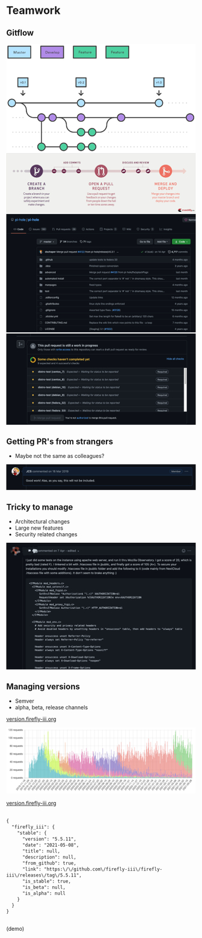 # Teamwork


## Gitflow

<img class="r-stretch" src="./images/coop/gitflow.png">


<img class="r-stretch" src="./images/coop/pr.png">


<img class="r-stretch" src="./images/coop/pihole.png">


<img class="r-stretch" src="./images/coop/gitflow2.png">


## Getting PR's from strangers

- Maybe not the same as colleagues?


<img class="r-stretch" src="./images/coop/pr1.png">


## Tricky to manage

- Architectural changes
- Large new features
- Security related changes


<img class="r-stretch" src="./images/coop/headers.png">


## Managing versions

- Semver
- alpha, beta, release channels


<a href="https://version.firefly-iii.org/">version.firefly-iii.org</a>

<img class="r-stretch" src="./images/coop/version.png">


<a href="https://version.firefly-iii.org/">version.firefly-iii.org</a>

<pre>
<code data-trim>
{
  "firefly_iii": {
    "stable": {
      "version": "5.5.11",
      "date": "2021-05-08",
      "title": null,
      "description": null,
      "from_github": true,
      "link": "https:\/\/github.com\/firefly-iii\/firefly-iii\/releases\/tag\/5.5.11",
      "is_stable": true,
      "is_beta": null,
      "is_alpha": null
    }
  }
}
</code>
</pre>


(demo)

